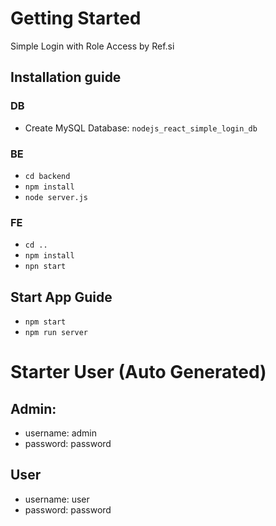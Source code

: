 # Getting Started
Simple Login with Role Access by Ref.si
## Installation guide
### DB
 - Create MySQL Database: `nodejs_react_simple_login_db`
### BE
- `cd backend`
- `npm install`
- `node server.js`
### FE
- `cd ..`
- `npm install`
- `npn start`

 ## Start App Guide
 - `npm start`
 - `npm run server`

 # Starter User (Auto Generated)
 ## Admin:
 - username: admin
 - password: password
 ## User
 - username: user
 - password: password